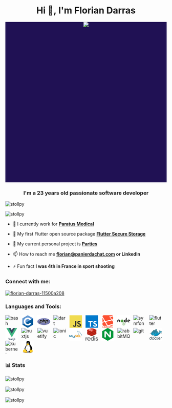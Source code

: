 <h1 align="center">Hi 👋, I'm Florian Darras</h1>

<div style="display:flex; align-content: center; justify-content: center; background-color: #201154">
    <img src="https://i.ibb.co/rff6rgT/DALL-E-2024-01-03-01-45-22-A-software-developer-sitting-on-a-chair-behind-a-desk-with-a-computer-scr.png" height="500">
</div>

<h3 align="center">I'm a 23 years old passionate software developer</h3>

<p> 
    <img src="https://komarev.com/ghpvc/?username=stollpy&label=Profile%20views&color=28004f&style=flat" alt="stollpy" /> 
</p>

<p>
    <img src="https://github-profile-trophy.vercel.app/?username=stollpy&theme=dracula" alt="stollpy" />
</p>

- 🔭 I currently work for **[Paratus Medical](https://paratusmedical.com)**

- 🤝 My first Flutter open source package **[Flutter Secure Storage](https://github.com/Stollpy/flutter_secure_storage)**

- 👯 My current personal project is **[Parties](https://github.com/Stollpy/parties-v1-api/)**

- 📫 How to reach me **florian@panierdachat.com or LinkedIn**

- ⚡ Fun fact **I was 4th in France in sport shooting**

### Connect with me:

<p>
    <a href="https://linkedin.com/in/florian-darras-11500a208" target="blank">
        <img align="center" src="https://raw.githubusercontent.com/rahuldkjain/github-profile-readme-generator/master/src/images/icons/Social/linked-in-alt.svg" alt="florian-darras-11500a208" height="30" width="40" />
    </a>
</p>

### Languages and Tools:

<p>
    <a href="https://www.gnu.org/software/bash/" target="_blank" rel="noreferrer"> 
        <img src="https://www.vectorlogo.zone/logos/gnu_bash/gnu_bash-icon.svg" alt="bash" width="40" height="40" align="left"  style="padding-right:10px;"/> 
    </a>
    <a href="https://www.cprogramming.com/" target="_blank" rel="noreferrer">
        <img src="https://raw.githubusercontent.com/devicons/devicon/master/icons/c/c-original.svg" alt="c" width="40" height="40" align="left"  style="padding-right:10px;"/>
    </a>
    <a href="https://www.php.net" target="_blank" rel="noreferrer">
        <img src="https://raw.githubusercontent.com/devicons/devicon/master/icons/php/php-original.svg" alt="php" width="40" height="40" align="left"  style="padding-right:10px;"/>
    </a>
    <a href="https://dart.dev" target="_blank" rel="noreferrer">
        <img src="https://www.vectorlogo.zone/logos/dartlang/dartlang-icon.svg" alt="dart" width="40" height="40" align="left"  style="padding-right:10px;"/>
    </a>
    <a href="https://developer.mozilla.org/en-US/docs/Web/JavaScript" target="_blank" rel="noreferrer">
        <img src="https://raw.githubusercontent.com/devicons/devicon/master/icons/javascript/javascript-original.svg" alt="javascript" width="40" height="40" align="left"  style="padding-right:10px;"/>
    </a>
    <a href="https://www.typescriptlang.org/" target="_blank" rel="noreferrer"> 
        <img src="https://raw.githubusercontent.com/devicons/devicon/master/icons/typescript/typescript-original.svg" alt="typescript" width="40" height="40" align="left"  style="padding-right:10px;"/>
    </a> 
    <a href="https://laravel.com/" target="_blank" rel="noreferrer">
        <img src="https://raw.githubusercontent.com/devicons/devicon/master/icons/laravel/laravel-plain-wordmark.svg" alt="laravel" width="40" height="40" align="left"  style="padding-right:10px;"/>
    </a>
    <a href="https://nodejs.org" target="_blank" rel="noreferrer">
        <img src="https://raw.githubusercontent.com/devicons/devicon/master/icons/nodejs/nodejs-original-wordmark.svg" alt="nodejs" width="40" height="40" align="left"  style="padding-right:10px;"/>
    </a>
    <a href="https://symfony.com" target="_blank" rel="noreferrer">
        <img src="https://symfony.com/logos/symfony_black_03.svg" alt="symfony" width="40" height="40" align="left"  style="padding-right:10px;"/>
    </a>
    <a href="https://flutter.dev" target="_blank" rel="noreferrer">
        <img src="https://www.vectorlogo.zone/logos/flutterio/flutterio-icon.svg" alt="flutter" width="40" height="40" align="left"  style="padding-right:10px;"/>
    </a>
    <a href="https://vuejs.org/" target="_blank" rel="noreferrer">
        <img src="https://raw.githubusercontent.com/devicons/devicon/master/icons/vuejs/vuejs-original-wordmark.svg" alt="vuejs" width="40" height="40" align="left"  style="padding-right:10px;"/>
    </a>
    <a href="https://nuxtjs.org/" target="_blank" rel="noreferrer">
        <img src="https://www.vectorlogo.zone/logos/nuxtjs/nuxtjs-icon.svg" alt="nuxtjs" width="40" height="40" align="left"  style="padding-right:10px;"/>
    </a>
    <a href="https://vuetifyjs.com/en/" target="_blank" rel="noreferrer">
        <img src="https://bestofjs.org/logos/vuetify.svg" alt="vuetify" width="40" height="40" align="left"  style="padding-right:10px;"/>
    </a>
    <a href="https://ionicframework.com" target="_blank" rel="noreferrer">
        <img src="https://upload.wikimedia.org/wikipedia/commons/d/d1/Ionic_Logo.svg" alt="ionic" width="40" height="40" align="left"  style="padding-right:10px;"/>
    </a>
    <a href="https://www.mysql.com/" target="_blank" rel="noreferrer">
        <img src="https://raw.githubusercontent.com/devicons/devicon/master/icons/mysql/mysql-original-wordmark.svg" alt="mysql" width="40" height="40" align="left"  style="padding-right:10px;"/>
    </a>
    <a href="https://redis.io" target="_blank" rel="noreferrer">
        <img src="https://raw.githubusercontent.com/devicons/devicon/master/icons/redis/redis-original-wordmark.svg" alt="redis" width="40" height="40" align="left"  style="padding-right:10px;"/> 
    </a>
    <a href="https://www.nginx.com" target="_blank" rel="noreferrer">
        <img src="https://raw.githubusercontent.com/devicons/devicon/master/icons/nginx/nginx-original.svg" alt="nginx" width="40" height="40" align="left"  style="padding-right:10px;"/>
    </a>
    <a href="https://www.rabbitmq.com" target="_blank" rel="noreferrer">
        <img src="https://www.vectorlogo.zone/logos/rabbitmq/rabbitmq-icon.svg" alt="rabbitMQ" width="40" height="40" align="left"  style="padding-right:10px;"/>
    </a>
    <a href="https://git-scm.com/" target="_blank" rel="noreferrer">
        <img src="https://www.vectorlogo.zone/logos/git-scm/git-scm-icon.svg" alt="git" width="40" height="40" align="left"  style="padding-right:10px;"/>
    </a>
    <a href="https://www.docker.com/" target="_blank" rel="noreferrer">
        <img src="https://raw.githubusercontent.com/devicons/devicon/master/icons/docker/docker-original-wordmark.svg" alt="docker" width="40" height="40" align="left"  style="padding-right:10px;"/>
    </a>
    <a href="https://kubernetes.io" target="_blank" rel="noreferrer">
        <img src="https://www.vectorlogo.zone/logos/kubernetes/kubernetes-icon.svg" alt="kubernetes" width="40" height="40" align="left"  style="padding-right:10px;"/>
    </a>
    <a href="https://www.linux.org/" target="_blank" rel="noreferrer">
        <img src="https://raw.githubusercontent.com/devicons/devicon/master/icons/linux/linux-original.svg" alt="linux" width="40" height="40"  style="padding-right:10px;"/>
    </a>
</p>

### 📊 Stats

<p><img align="center" src="https://streak-stats.demolab.com/?user=stollpy&theme=dracula&border_radius=4.5" alt="stollpy" /></p>

<p><img align="center" src="https://github-readme-stats.vercel.app/api?username=stollpy&show_icons=true&theme=dracula" alt="stollpy" /></p>

<p><img align="center" src="https://github-readme-stats.vercel.app/api/top-langs?username=stollpy&show_icons=true&layout=compact&theme=dracula" alt="stollpy" /></p>

